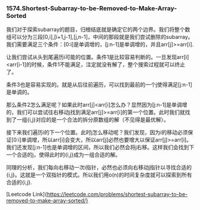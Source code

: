 ### 1574.Shortest-Subarray-to-be-Removed-to-Make-Array-Sorted

我们对于探索subarray的题目，归根结底就是确定它的两个边界。我们将整个数组可以分为三段[0,i],[i+1,j-1],[j,n-1]，中间的那段就是我们尝试删除的subarray。我们需要满足三个条件：[0:i]是单调增的，[j:n-1]是单调增的，并且arr[j]>=arr[i].

让我们尝试从头到尾遍历i可能的位置。条件1是比较容易判断的。一旦发现arr[i]<arr[i-1]的时候，条件1不能满足，注定就没有解了，整个搜索过程就可以终止了。

条件3也是容易实现的。就是从后往前遍历，可以找到最前的一个j使得满足[j:n-1]是单调的。

那么条件2怎么满足呢？如果此时arr[j]<arr[i]怎么办？显然因为[j:n-1]是单调增的，我们可以尝试往右移动j找到满足arr[j]>=arr[i]的第一个位置。此时我们就找到了一组{i,j}对应的是一个合法的拆分原数组的解（不见得是最优解）。

接下来我们遍历i的下一个位置。此时j怎么移动呢？我们发现，因为i的移动必须保证[0:i]单调增，所以arr[i]会变大，所以arr[j]必然也要增大以保证arr[j]>=arr[i]。我们还发现[j:n-1]也是单调增的区间，所以我们必然会将j右移。这样我们会找到下一个合适的j，使得此时的{i,j}成为一组合适的解。

同理的分析，我们每向右移动一次i指针，必然也必须向右移动j指针以寻找合适的{i,j}。这就是一个双指针的模式。所以我们用o(n)的时间复杂度就可以探索到所有合适的{i,j}.

[Leetcode Link]{https://leetcode.com/problems/shortest-subarray-to-be-removed-to-make-array-sorted/}

